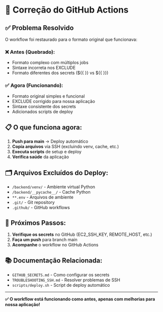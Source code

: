 # 🔧 Correção do GitHub Actions

## ✅ Problema Resolvido

O workflow foi restaurado para o formato original que funcionava:

### ❌ Antes (Quebrado):

- Formato complexo com múltiplos jobs
- Sintaxe incorreta nos EXCLUDE
- Formato diferentes dos secrets (${{ }} vs ${{  }})

### ✅ Agora (Funcionando):

- Formato original simples e funcional
- EXCLUDE corrigido para nossa aplicação
- Sintaxe consistente dos secrets
- Adicionados scripts de deploy

## 📋 O que funciona agora:

1. **Push para main** → Deploy automático
2. **Copia arquivos** via SSH (excluindo venv, cache, etc.)
3. **Executa scripts** de setup e deploy
4. **Verifica saúde** da aplicação

## 🗂️ Arquivos Excluídos do Deploy:

- `/backend/venv/` - Ambiente virtual Python
- `/backend/__pycache__/` - Cache Python
- `**.env` - Arquivos de ambiente
- `.git/` - Git repository
- `.github/` - GitHub workflows

## 🎯 Próximos Passos:

1. **Verifique os secrets** no GitHub (EC2_SSH_KEY, REMOTE_HOST, etc.)
2. **Faça um push** para branch main
3. **Acompanhe** o workflow no GitHub Actions

## 📚 Documentação Relacionada:

- `GITHUB_SECRETS.md` - Como configurar os secrets
- `TROUBLESHOOTING_SSH.md` - Resolver problemas de SSH
- `scripts/deploy.sh` - Script de deploy automático

---

**✅ O workflow está funcionando como antes, apenas com melhorias para nossa aplicação!**
